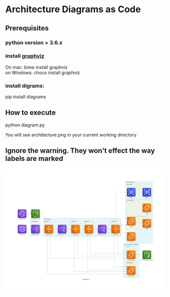 # Architecture Diagrams as Code

##  Prerequisites
### python version > 3.6.x  
### install [graphviz](https://graphviz.org/)   
On mac: brew install graphviz  
on Windows: choco install graphviz    
### install digrams:  
pip install diagrams  

## How to execute
python diagram.py  

You will see architecture.png in your current working directory

## Ignore the warning. They won't effect the way labels are marked  


![Architecture](architecture.png) 

